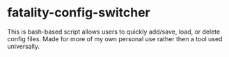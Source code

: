 # fatality-config-switcher

This is bash-based script allows users to quickly add/save, load, or delete config files.
Made for more of my own personal use rather then a tool used universally.
